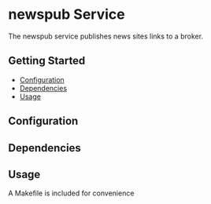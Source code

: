 # newspub Service

The newspub service publishes news sites links to a broker.

## Getting Started

- [Configuration](#configuration)
- [Dependencies](#dependencies)
- [Usage](#usage)

## Configuration

## Dependencies

## Usage

A Makefile is included for convenience
